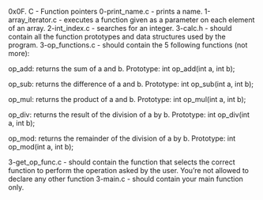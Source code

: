 0x0F. C - Function pointers
0-print_name.c - prints a name.
1-array_iterator.c - executes a function given as a parameter on each element of an array.
2-int_index.c - searches for an integer.
3-calc.h - should contain all the function prototypes and data structures used by the program.
3-op_functions.c - should contain the 5 following functions (not more):

op_add: returns the sum of a and b. Prototype: int op_add(int a, int b);

op_sub: returns the difference of a and b. Prototype: int op_sub(int a, int b);

op_mul: returns the product of a and b. Prototype: int op_mul(int a, int b);

op_div: returns the result of the division of a by b. Prototype: int op_div(int a, int b);

op_mod: returns the remainder of the division of a by b. Prototype: int op_mod(int a, int b);

3-get_op_func.c - should contain the function that selects the correct function to perform the operation asked by the user. You’re not allowed to declare any other function
3-main.c -  should contain your main function only.
